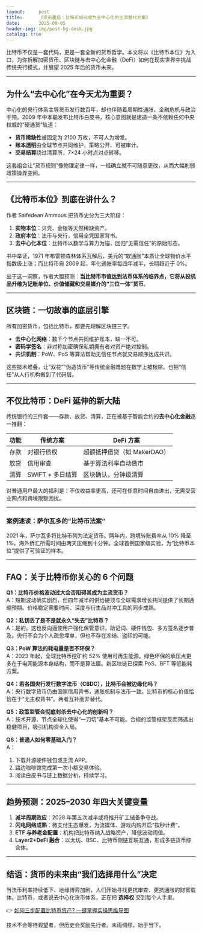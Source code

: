 ```yaml
---
layout:     post
title:      《货币重启：比特币如何成为去中心化的主流替代方案》
date:       2025-09-05
header-img: img/post-bg-desk.jpg
catalog: true
---
```


比特币不仅是一套代码，更是一套全新的货币哲学。本文将以《比特币本位》为入口，为你拆解加密货币、区块链与去中心化金融（DeFi）如何在现实世界中挑战传统央行模式，并展望 2025 年后的货币未来。

---

## 为什么“去中心化”在今天尤为重要？

中心化的央行体系主导货币发行数百年，却也伴随着周期性通胀、金融危机与政治干预。2009 年中本聪发布比特币白皮书，核心意图就是建造一条不依赖任何中央权威的“硬通货”轨道：

- **货币稀缺性**被固定为 2100 万枚，不可人为增发。  
- **账本透明**由全球节点共同维护，策略公开、可被审计。  
- **交易结算**绕过清算所，7×24 小时点对点转移。  

这套组合让“货币规则”像物理定律一样，一经确立就不可随意更改，从而大幅削弱政策操弄空间。

---

## 《比特币本位》到底在讲什么？

作者 Saifedean Ammous 把货币史分为三大阶段：

1. **实物本位**：贝壳、金银等天然稀缺资产。  
2. **政府本位**：法币与央行，信用全凭国家背书。  
3. **去中心化本位**：比特币以数学与算力为锚，回归“无需信任”的原始形态。  

书中举证，1971 年布雷顿森林体系瓦解后，美元的“软通胀”本质让全球物价水平指数级上涨；而比特币自 2009 起，年化通胀率每四年减半，长期趋近于 0%。  

出于这一洞察，作者大胆预测：**当比特币市值达到法币体系的临界点，它将从投机品升维为记账单位、价值储藏和交易媒介的“三位一体”货币**。

---

## 区块链：一切故事的底层引擎

所有加密货币，包括比特币，都要先理解区块链三字。

- **去中心化网络**：数千个节点共同维护账本，缺一不可。  
- **密码学签名**：非对称加密确保私钥拥有者对资产绝对控制。  
- **共识机制**：PoW、PoS 等算法帮助无信任节点就交易顺序达成共识。  

这些技术堆叠，让“双花”“伪造货币”等传统金融难题在数学上被根除。也把“信任”从人行机构搬到了代码层。

---

## 不仅比特币：DeFi 延伸的新大陆

传统银行的三件套——存款、放贷、清算，正在被基于智能合约的**去中心化金融**逐一推翻：

| 功能 | 传统方案 | DeFi 方案 |
|---|---|---|
| 存款 | 对银行债权 | 超额抵押借贷（如 MakerDAO） |
| 放贷 | 信用审查 | 基于算法利率自动做市 |
| 清算 | SWIFT + 多日结算 | 区块确认，分钟级清算 |

对普通用户最大的福利是：不仅收益率更高，还可在任意时间自由进出，无需受营业网点和跨境限额困扰。

---

### 案例速读：萨尔瓦多的“比特币法案”

2021 年，萨尔瓦多将比特币列为法定货币。两年内，跨境转账费率从 10% 降至 1%，海外侨汇所需时间由两天压缩到十分钟。全球首例国家级实验，为“比特币本位”提供了可验证的样本。

---

## FAQ：关于比特币你关心的 6 个问题

**Q1：比特币价格波动过大会否阻碍其成为主流货币？**  
A：短期波动确实剧烈，但四年减半的供给硬顶与全球需求增长共同提供了长期通缩预期。价格稳定需要时间、深度与衍生品对冲工具的同步成熟。  

**Q2：私钥丢了是不是就永久“失去”比特币？**  
A：是的。这也反向逼使用户强化保管意识，助记词、硬件钱包、多方签名逐步普及。央行不会为个人疏忽埋单，但也不存在冻结、盗印的可能。  

**Q3：PoW 算法的耗电量是否不环保？**  
A：2023 年起，全球比特币挖矿约 52% 使用可再生能源。绿色环保的承压点更多在于电网能源本身结构，而不是算法层。新区块链已探索 PoS、BFT 等低能耗方案。  

**Q4：若各国央行发行数字法币（CBDC），比特币会被边缘化吗？**  
A：央行数字货币仍由国家信用背书，通胀机制与法币一致。比特币的核心价值恰恰在于“无主权背书”。两者互补而非替代。  

**Q5：政策监管会彻底封杀去中心化的创新吗？**  
A：技术开源、节点全球化使得“一刀切”基本不可能。合规的监管框架反而筛选出稳健项目，吸引机构资金入局。  

**Q6：普通人如何零基础入门？**  
A：  
1. 下载开源硬件钱包或主流 APP。  
2. 路边咖啡馆完成第一次小额交易体验。  
3. 阅读白皮书与链上数据分析，持续学习。  

---

## 趋势预测：2025–2030 年四大关键变量

1. **减半周期效应**：2028 年第五次减半或将推升矿工储备争夺战。  
2. **闪电网络成熟**：微支付生态爆发，为流媒体、游戏内购开启“按秒计费”。  
3. **ETF 与养老金配置**：机构把比特币纳入战略资产，降低波动阈值。  
4. **Layer2+DeFi 融合**：以太坊、BSC、比特币侧链互联互通，形成多链货币综合体。

---

## 结语：货币的未来由“我们选择用什么”决定

当法币利率持续低下、地缘博弈加剧，人们开始寻找更抗审查、更抗通胀的财富载体。比特币，或者说去中心化货币体系，正在把 **选择权** 交到每个人手里。

👉 [如何三步配置比特币资产? 一键掌握实操思维导图](https://okxdog.com/)  

技术不会等待观望者，但历史会奖励先行者。未雨绸缪，始于当下。
